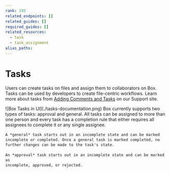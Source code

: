 ```yaml
---
rank: 195
related_endpoints: []
related_guides: []
required_guides: []
related_resources:
  - task
  - task_assignment
alias_paths:
---
```


# Tasks

Users can create tasks on files and assign them to collaborators on Box. Tasks
can be used by developers to create file-centric workflows. Learn more about
tasks from [Adding Comments and Tasks][community] on our Support site.

<ImageFrame border>
  ![Box Tasks in UI](./tasks-documentation.png)
</ImageFrame>

<Message>
    Box currently supports two types of tasks: approval and general. All tasks
    can be assigned to more than one person and every task has a completion
    rule that either requires all assignees to complete it or any single
    assignee.

    A *general* task starts out in an incomplete state and can be marked
    incomplete or completed. Once a general task is marked completed, no
    further changes can be made to the task's state.

    An *approval* task starts out in an incomplete state and can be marked as
    incomplete, approved, or rejected.
</Message>

[community]: https://community.box.com/t5/Sharing-Content-with-Box/Adding-Comments-and-Tasks/ta-p/19815
